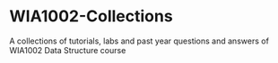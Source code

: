 # WIA1002-Collections
A collections of tutorials, labs and past year questions and answers of WIA1002 Data Structure course
